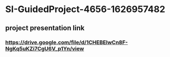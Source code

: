 # SI-GuidedProject-4656-1626957482
 ## project presentation link
### https://drive.google.com/file/d/1CHEBElwCn8F-NgKq5uKZi7CgU6V_p1Yn/view
 
